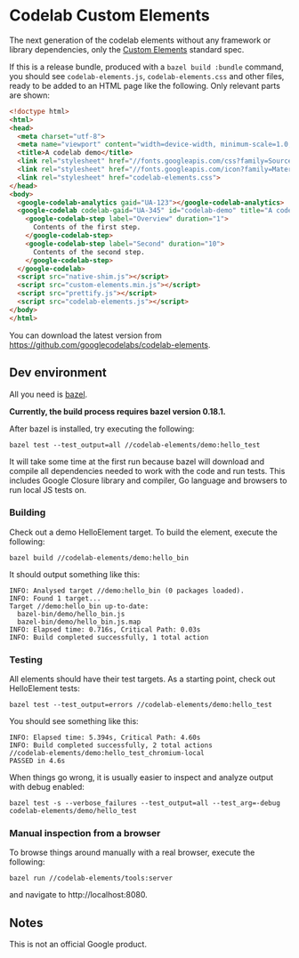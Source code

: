 # Codelab Custom Elements

The next generation of the codelab elements without any framework or library
dependencies, only the [Custom Elements](https://html.spec.whatwg.org/multipage/custom-elements.html)
standard spec.

If this is a release bundle, produced with a `bazel build :bundle` command,
you should see `codelab-elements.js`, `codelab-elements.css` and other files,
ready to be added to an HTML page like the following. Only relevant parts are shown:

```html
<!doctype html>
<html>
<head>
  <meta charset="utf-8">
  <meta name="viewport" content="width=device-width, minimum-scale=1.0, initial-scale=1.0, user-scalable=yes">
  <title>A codelab demo</title>
  <link rel="stylesheet" href="//fonts.googleapis.com/css?family=Source+Code+Pro:400|Roboto:400,300,400italic,500,700|Roboto+Mono">
  <link rel="stylesheet" href="//fonts.googleapis.com/icon?family=Material+Icons">
  <link rel="stylesheet" href="codelab-elements.css">
</head>
<body>
  <google-codelab-analytics gaid="UA-123"></google-codelab-analytics>
  <google-codelab codelab-gaid="UA-345" id="codelab-demo" title="A codelab demo">
    <google-codelab-step label="Overview" duration="1">
      Contents of the first step.
    </google-codelab-step>
    <google-codelab-step label="Second" duration="10">
      Contents of the second step.
    </google-codelab-step>
  </google-codelab>
  <script src="native-shim.js"></script>
  <script src="custom-elements.min.js"></script>
  <script src="prettify.js"></script>
  <script src="codelab-elements.js"></script>
</body>
</html>
```

You can download the latest version
from https://github.com/googlecodelabs/codelab-elements.

## Dev environment

All you need is [bazel](https://docs.bazel.build/versions/master/install.html).

**Currently, the build process requires bazel version 0.18.1.**

After bazel is installed, try executing the following:

    bazel test --test_output=all //codelab-elements/demo:hello_test

It will take some time at the first run because bazel will download and compile
all dependencies needed to work with the code and run tests. This includes
Google Closure library and compiler, Go language and browsers to run local JS
tests on.

### Building

Check out a demo HelloElement target. To build the element, execute the following:

    bazel build //codelab-elements/demo:hello_bin

It should output something like this:

    INFO: Analysed target //demo:hello_bin (0 packages loaded).
    INFO: Found 1 target...
    Target //demo:hello_bin up-to-date:
      bazel-bin/demo/hello_bin.js
      bazel-bin/demo/hello_bin.js.map
    INFO: Elapsed time: 0.716s, Critical Path: 0.03s
    INFO: Build completed successfully, 1 total action

### Testing

All elements should have their test targets.
As a starting point, check out HelloElement tests:

    bazel test --test_output=errors //codelab-elements/demo:hello_test

You should see something like this:

    INFO: Elapsed time: 5.394s, Critical Path: 4.60s
    INFO: Build completed successfully, 2 total actions
    //codelab-elements/demo:hello_test_chromium-local                      PASSED in 4.6s

When things go wrong, it is usually easier to inspect and analyze output
with debug enabled:

    bazel test -s --verbose_failures --test_output=all --test_arg=-debug codelab-elements/demo/hello_test

### Manual inspection from a browser

To browse things around manually with a real browser, execute the following:

    bazel run //codelab-elements/tools:server

and navigate to http://localhost:8080.

## Notes

This is not an official Google product.
